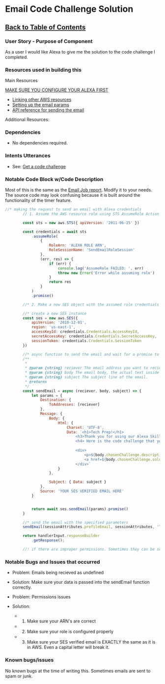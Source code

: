 # Email Code Challenge Solution

## [Back to Table of Contents](./Table-of-Contents.md)

### User Story - Purpose of Component

As a user I would like Alexa to give me the solution to the code challenge I completed.

### Resources used in building this

Main Resources

[MAKE SURE YOU CONFIGURE YOUR ALEXA FIRST](./Configure-Alexa-to-Email-User.md)

- [Linking other AWS resources](https://developer.amazon.com/en-US/docs/alexa/hosted-skills/alexa-hosted-skills-personal-aws.html)
- [Setting up the email params](https://aws.amazon.com/premiumsupport/knowledge-center/lambda-send-email-ses/)
- [API reference for sending the email](https://aws.amazon.com/premiumsupport/knowledge-center/lambda-send-email-ses/)

Additional Resources:

### Dependencies

- No dependencies required.

### Intents Utterances

- See: [Get a code challenge](./Feature-Get-Code-Challange.md)

### Notable Code Block w/Code Description

Most of this is the same as the [Email Job report](./Feature-Email-Jobs-Report.md). Modify it to your needs. The source code may look confusing because it is built around the functionality of the timer feature.

```js
//* making the request to send an email with Alexa credentials
        // 1. Assume the AWS resource role using STS AssumeRole Action

        const sts = new aws.STS({ apiVersion: '2011-06-15' })

        const credentials = await sts
            .assumeRole(
                {
                    RoleArn: 'ALEXA ROLE ARN',
                    RoleSessionName: 'SendEmailRoleSession'
                },
                (err, res) => {
                    if (err) {
                        console.log('AssumeRole FAILED: ', err)
                        throw new Error('Error while assuming role')
                    }
                    return res
                }
            )
            .promise()

        //* 2. Make a new SES object with the assumed role credentials

        //* create a new SES instance
        const ses = new aws.SES({
            apiVersion: '2010-12-01',
            region: 'us-east-1',
            accessKeyId: credentials.Credentials.AccessKeyId,
            secretAccessKey: credentials.Credentials.SecretAccessKey,
            sessionToken: credentials.Credentials.SessionToken
        })

        //* async function to send the email and wait for a promise to be returned
        /**
         *
         * @param {string} reciever The email address you want to recieve the data at
         * @param {string} body The email body, the actual text inside the email. NOT HTML. //! Will be an object once feature is implemented.
         * @param {string} subject The subject line of the email.
         * @returns
         */
        const sendEmail = async (reciever, body, subject) => {
            let params = {
                Destination: {
                    ToAddresses: [reciever]
                },
                Message: {
                    Body: {
                        Html: {
                            Charset: 'UTF-8',
                            Data: `<h1>Tech Prep!</h1>
                                <h3>Thank you for using our Alexa Skill!</h3>
                                <h4> Here is the code challenge that you attempted: </h4>
                                
                                <div>
                                    <p>${body.chosenChallenge.description}</p>
                                    <a href=${body.chosenChallenge.solution}>You can view the solution here</a>
                                </div>`
                        }
                    },

                    Subject: { Data: subject }
                },
                Source: 'YOUR SES VERIFIED EMAIL HERE'
            }


            return await ses.sendEmail(params).promise()
        }

        //* send the email with the specified parameters
        sendEmail(sessionAttributes.profileEmail, sessionAttributes, 'TechPrep Solution Code')

        return handlerInput.responseBuilder
            .getResponse();

        //! if there are improper permissions. Sometimes they can be switched off if the skill is rebuilt/redeployed.
```

### Notable Bugs and Issues that occurred

- Problem: Emails being recieved as undefined
- Solution: Make sure your data is passed into the sendEmail function correctly.

- Problem: Permissions issues
- Solution:
  - 1. Make sure your ARN's are correct
  - 2. Make sure your role is configured properly
  - 3. Make sure your SES verified email is EXACTLY the same as it is in AWS. Even a capital letter will break it.

### Known bugs/issues

No known bugs at the time of writing this. Sometimes emails are sent to spam or junk.
